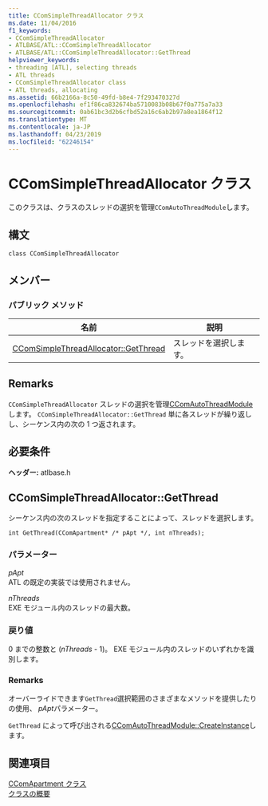 ```yaml
---
title: CComSimpleThreadAllocator クラス
ms.date: 11/04/2016
f1_keywords:
- CComSimpleThreadAllocator
- ATLBASE/ATL::CComSimpleThreadAllocator
- ATLBASE/ATL::CComSimpleThreadAllocator::GetThread
helpviewer_keywords:
- threading [ATL], selecting threads
- ATL threads
- CComSimpleThreadAllocator class
- ATL threads, allocating
ms.assetid: 66b2166a-8c50-49fd-b8e4-7f293470327d
ms.openlocfilehash: ef1f86ca832674ba5710083b08b67f0a775a7a33
ms.sourcegitcommit: 0ab61bc3d2b6cfbd52a16c6ab2b97a8ea1864f12
ms.translationtype: MT
ms.contentlocale: ja-JP
ms.lasthandoff: 04/23/2019
ms.locfileid: "62246154"
---
```

# <a name="ccomsimplethreadallocator-class"></a>CComSimpleThreadAllocator クラス

このクラスは、クラスのスレッドの選択を管理`CComAutoThreadModule`します。

## <a name="syntax"></a>構文

```
class CComSimpleThreadAllocator
```

## <a name="members"></a>メンバー

### <a name="public-methods"></a>パブリック メソッド

|名前|説明|
|----------|-----------------|
|[CComSimpleThreadAllocator::GetThread](#getthread)|スレッドを選択します。|

## <a name="remarks"></a>Remarks

`CComSimpleThreadAllocator` スレッドの選択を管理[CComAutoThreadModule](../../atl/reference/ccomautothreadmodule-class.md)します。 `CComSimpleThreadAllocator::GetThread` 単に各スレッドが繰り返しし、シーケンス内の次の 1 つ返されます。

## <a name="requirements"></a>必要条件

**ヘッダー:** atlbase.h

##  <a name="getthread"></a>  CComSimpleThreadAllocator::GetThread

シーケンス内の次のスレッドを指定することによって、スレッドを選択します。

```
int GetThread(CComApartment* /* pApt */, int nThreads);
```

### <a name="parameters"></a>パラメーター

*pApt*<br/>
ATL の既定の実装では使用されません。

*nThreads*<br/>
EXE モジュール内のスレッドの最大数。

### <a name="return-value"></a>戻り値

0 までの整数と (*nThreads* - 1)。 EXE モジュール内のスレッドのいずれかを識別します。

### <a name="remarks"></a>Remarks

オーバーライドできます`GetThread`選択範囲のさまざまなメソッドを提供したりの使用、 *pApt*パラメーター。

`GetThread` によって呼び出される[CComAutoThreadModule::CreateInstance](../../atl/reference/ccomautothreadmodule-class.md#createinstance)します。

## <a name="see-also"></a>関連項目

[CComApartment クラス](../../atl/reference/ccomapartment-class.md)<br/>
[クラスの概要](../../atl/atl-class-overview.md)
